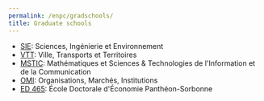```yaml
---
permalink: /enpc/gradschools/
title: Graduate schools
---
```


- [SIE](https://www.univ-paris-est.fr/ecoles-doctorales/ecole-doctorale-sciences-ingenierie-et-environnement-sie/accueil/): Sciences, Ingénierie et Environnement
- [VTT](https://www.paris-est-sup.fr/ecoles-doctorales/ecole-doctorale-ville-transports-et-territoires-vtt/accueil/): Ville, Transports et Territoires
- [MSTIC](https://www.univ-paris-est.fr/ecoles-doctorales/ecole-doctorale-mathematiques-et-stic-mstic/l-ed-mstic/): Mathématiques et Sciences & Technologies de l'Information et de la Communication
- [OMI](https://www.univ-paris-est.fr/ecoles-doctorales/ecole-doctorale-organisations-marches-institutions-omi/accueil/): Organisations, Marchés, Institutions
- [ED 465](https://www.pantheonsorbonne.fr/ecoles-doctorales/economie-ed-465/): École Doctorale d'Économie Panthéon-Sorbonne
